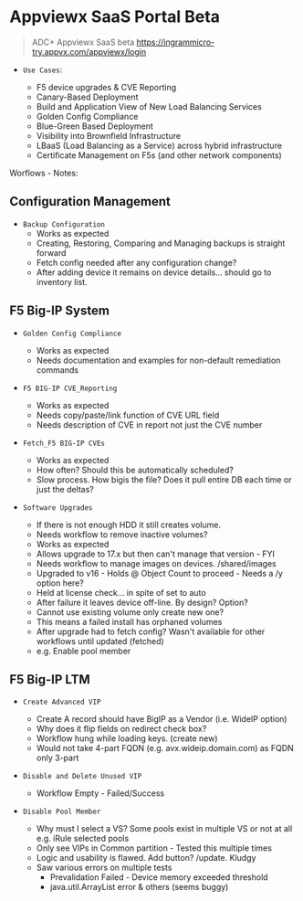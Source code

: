 # Appviewx SaaS Portal Beta

> ADC+ Appviewx SaaS beta
> https://ingrammicro-try.appvx.com/appviewx/login



* `Use Cases`:

  * F5 device upgrades & CVE Reporting  
  * Canary-Based Deployment  
  * Build and Application View of New Load Balancing Services  
  * Golden Config Compliance  
  * Blue-Green Based Deployment  
  * Visibility into Brownfield Infrastructure  
  * LBaaS (Load Balancing as a Service) across hybrid infrastructure  
  * Certificate Management on F5s (and other network components)  

  
Worflows - Notes:  
  
## Configuration Management  

* `Backup Configuration`
  * Works as expected  
  * Creating, Restoring, Comparing and Managing backups is straight forward  
  * Fetch config needed after any configuration change?
  * After adding device it remains on device details... should go to inventory list.

## F5 Big-IP System  
  
* `Golden Config Compliance`  
  * Works as expected
  * Needs documentation and examples for non-default remediation commands

* `F5 BIG-IP CVE_Reporting`
  * Works as expected
  * Needs copy/paste/link function of CVE URL field
  * Needs description of CVE in report not just the CVE number

* `Fetch_F5 BIG-IP CVEs`
  * Works as expected
  * How often? Should this be automatically scheduled?
  *	Slow process. How bigis the file? Does it pull entire DB each time or just the deltas?

* `Software Upgrades`
  * If there is not enough HDD it still creates volume.
  * Needs workflow to remove inactive volumes?
  * Works as expected
  * Allows upgrade to 17.x but then can't manage that version - FYI
  * Needs workflow to manage images on devices. /shared/images
  * Upgraded to v16 - Holds @ Object Count to proceed - Needs a /y option here?
  * Held at license check… in spite of set to auto
  * After failure it leaves device off-line. By design? Option?
  * Cannot use existing volume only create new one?
  * This means a failed install has orphaned volumes
  * After upgrade had to fetch config? Wasn't available for other workflows until updated (fetched)
  * e.g. Enable pool member

## F5 Big-IP LTM

* `Create Advanced VIP`
  * Create A record should have BigIP as a Vendor (i.e. WideIP option)
  * Why does it flip fields on redirect check box?
  * Workflow hung while loading keys. (create new)
  * Would not take 4-part FQDN (e.g. avx.wideip.domain.com) as FQDN only 3-part

* `Disable and Delete Unused VIP`
  * Workflow Empty - Failed/Success

* `Disable Pool Member`
  * Why must I select a VS? Some pools exist in multiple VS or not at all e.g. iRule selected pools
  * Only see VIPs in Common partition - Tested this multiple times
  * Logic and usability is flawed.  Add button? /update. Kludgy
  * Saw various errors on multiple tests
    * Prevalidation Failed - Device memory exceeded threshold
    * java.util.ArrayList error & others (seems buggy)












